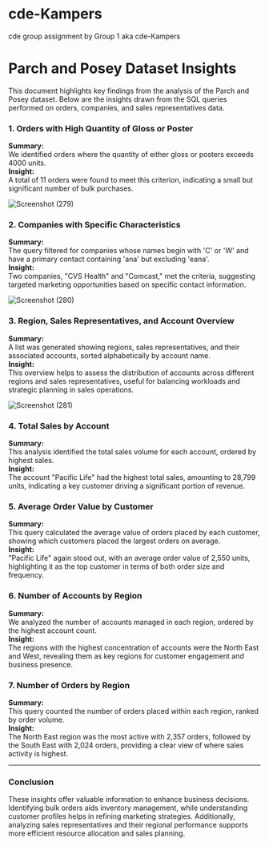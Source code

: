 # cde-Kampers
cde group assignment by Group 1 aka cde-Kampers
# Parch and Posey Dataset Insights

This document highlights key findings from the analysis of the Parch and Posey dataset. Below are the insights drawn from the SQL queries performed on orders, companies, and sales representatives data.

### 1. Orders with High Quantity of Gloss or Poster
**Summary:**  
We identified orders where the quantity of either gloss or posters exceeds 4000 units.  
**Insight:**  
A total of 11 orders were found to meet this criterion, indicating a small but significant number of bulk purchases.

![Screenshot (279)](https://github.com/user-attachments/assets/4c1ff713-eb8e-4097-b327-d7e726a808be)

### 2. Companies with Specific Characteristics
**Summary:**  
The query filtered for companies whose names begin with 'C' or 'W' and have a primary contact containing 'ana' but excluding 'eana'.  
**Insight:**  
Two companies, "CVS Health" and "Comcast," met the criteria, suggesting targeted marketing opportunities based on specific contact information.

![Screenshot (280)](https://github.com/user-attachments/assets/c4827c0d-d705-42cf-a335-d711f85ed07f)

### 3. Region, Sales Representatives, and Account Overview
**Summary:**  
A list was generated showing regions, sales representatives, and their associated accounts, sorted alphabetically by account name.  
**Insight:**  
This overview helps to assess the distribution of accounts across different regions and sales representatives, useful for balancing workloads and strategic planning in sales operations.

![Screenshot (281)](https://github.com/user-attachments/assets/98212133-cfd2-4177-a359-0b06acf1cd02)

### 4. Total Sales by Account
**Summary:**  
This analysis identified the total sales volume for each account, ordered by highest sales.  
**Insight:**  
The account "Pacific Life" had the highest total sales, amounting to 28,799 units, indicating a key customer driving a significant portion of revenue.

### 5. Average Order Value by Customer
**Summary:**  
This query calculated the average value of orders placed by each customer, showing which customers placed the largest orders on average.  
**Insight:**  
"Pacific Life" again stood out, with an average order value of 2,550 units, highlighting it as the top customer in terms of both order size and frequency.

### 6. Number of Accounts by Region
**Summary:**  
We analyzed the number of accounts managed in each region, ordered by the highest account count.  
**Insight:**  
The regions with the highest concentration of accounts were the North East and West, revealing them as key regions for customer engagement and business presence.

### 7. Number of Orders by Region
**Summary:**  
This query counted the number of orders placed within each region, ranked by order volume.  
**Insight:**  
The North East region was the most active with 2,357 orders, followed by the South East with 2,024 orders, providing a clear view of where sales activity is highest.

---

### Conclusion
These insights offer valuable information to enhance business decisions. Identifying bulk orders aids inventory management, while understanding customer profiles helps in refining marketing strategies. Additionally, analyzing sales representatives and their regional performance supports more efficient resource allocation and sales planning.
